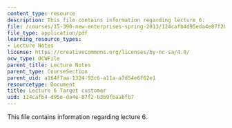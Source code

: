 ```yaml
---
content_type: resource
description: This file contains information regarding lecture 6.
file: /courses/15-390-new-enterprises-spring-2013/124cafb4d95eda4e87f2b3b9fbaabfb7_MIT15_390S13_lec06.pdf
file_type: application/pdf
learning_resource_types:
- Lecture Notes
license: https://creativecommons.org/licenses/by-nc-sa/4.0/
ocw_type: OCWFile
parent_title: Lecture Notes
parent_type: CourseSection
parent_uid: a164f7aa-1324-93c6-a11a-a7d54e6f62e1
resourcetype: Document
title: Lecture 6 Target customer
uid: 124cafb4-d95e-da4e-87f2-b3b9fbaabfb7
---
```

This file contains information regarding lecture 6.